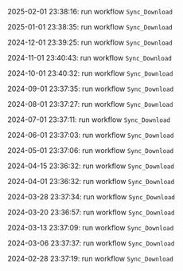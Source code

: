 2025-02-01 23:38:16: run workflow `Sync_Download` 

2025-01-01 23:38:35: run workflow `Sync_Download` 

2024-12-01 23:39:25: run workflow `Sync_Download` 

2024-11-01 23:40:43: run workflow `Sync_Download` 

2024-10-01 23:40:32: run workflow `Sync_Download` 

2024-09-01 23:37:35: run workflow `Sync_Download` 

2024-08-01 23:37:27: run workflow `Sync_Download` 

2024-07-01 23:37:11: run workflow `Sync_Download` 

2024-06-01 23:37:03: run workflow `Sync_Download` 

2024-05-01 23:37:06: run workflow `Sync_Download` 

2024-04-15 23:36:32: run workflow `Sync_Download` 

2024-04-01 23:36:32: run workflow `Sync_Download` 

2024-03-28 23:37:34: run workflow `Sync_Download` 

2024-03-20 23:36:57: run workflow `Sync_Download` 

2024-03-13 23:37:09: run workflow `Sync_Download` 

2024-03-06 23:37:37: run workflow `Sync_Download` 

2024-02-28 23:37:19: run workflow `Sync_Download` 



